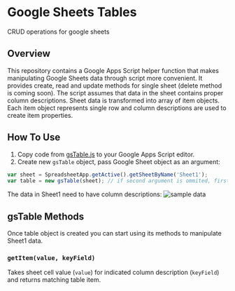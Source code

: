 # Google Sheets Tables
CRUD operations for google sheets

## Overview
This repository contains a Google Apps Script helper function that makes manipulating Google Sheets data through script more convenient. It provides create, read and update methods for single sheet (delete method is coming soon). The script assumes that data in the sheet contains proper column descriptions. Sheet data is transformed into array of item objects. Each item object represents single row and  column descriptions are used to create item properties.

## How To Use
1. Copy code from [gsTable.js](https://github.com/TeeMonk/google-sheets-tables/blob/master/gsTable.js) to your Google Apps Script editor. 
2. Create new `gsTable` object, pass Google Sheet object as an argument:
```javascript
var sheet = SpreadsheetApp.getActive().getSheetByName('Sheet1');
var table = new gsTable(sheet); // if second argument is ommited, first column is used as 'primaryKey'
```

The data in Sheet1 need to have column descriptions:
![sample data](https://github.com/TeeMonk/google-sheets-tables/blob/master/gsheet.PNG "sample data")

## gsTable Methods
Once table object is created you can start using its methods to manipulate Sheet1 data.

### `getItem(value, keyField)`
Takes sheet cell value (`value`) for indicated column description (`keyField`) and returns matching table item.


